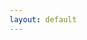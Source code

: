 ```yaml
---
layout: default
---
```


<script type="text/javascript">
  window.location = "https://docs.google.com/forms/d/1po7AiwMzWFl9rBf_Zua8jn92ioe4UiMXI34BZcmFH5s";
</script>

